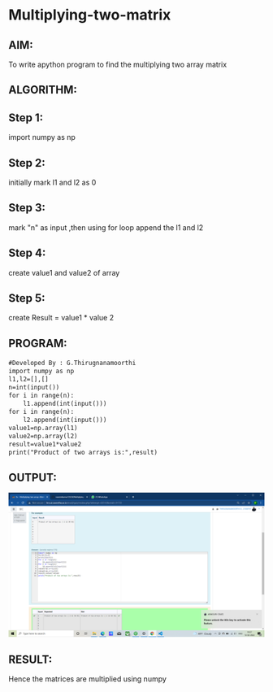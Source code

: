 # Multiplying-two-matrix

## AIM:
   To write apython program to find the multiplying two array matrix


## ALGORITHM:

## Step 1:
import numpy as np

## Step 2:
initially mark l1 and l2 as 0

## Step 3:
mark "n" as input ,then using for loop append the l1 and l2

## Step 4:
create value1 and value2 of array

## Step 5:
create Result = value1 * value 2

## PROGRAM:
~~~
#Developed By : G.Thirugnanamoorthi
import numpy as np
l1,l2=[],[]
n=int(input())
for i in range(n):
    l1.append(int(input()))
for i in range(n):
    l2.append(int(input()))
value1=np.array(l1)
value2=np.array(l2)
result=value1*value2
print("Product of two arrays is:",result)
~~~

## OUTPUT:
![output](./t1.png)

## RESULT:
Hence the matrices are multiplied using numpy

